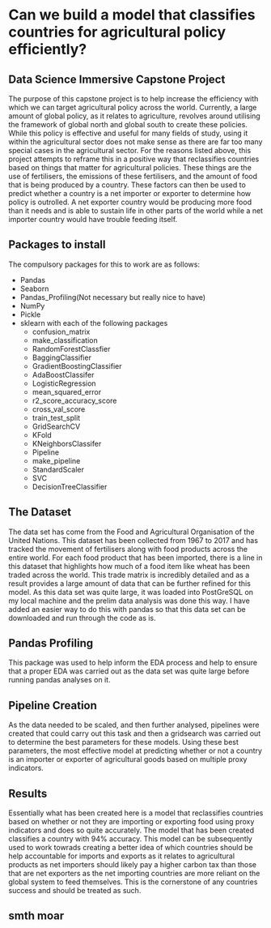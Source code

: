 # Can we build a model that classifies countries for agricultural policy efficiently?
## Data Science Immersive Capstone Project
The purpose of this capstone project is to help increase the efficiency with which we can target agricultural policy across the world. Currently, a large amount of global policy, as it relates to agriculture, revolves around utilising the framework of global north and global south to create these policies. While this policy is effective and useful for many fields of study, using it within the agricultural sector does not make sense as there are far too many special cases in the agricultural sector. 
For the reasons listed above, this project attempts to reframe this in a positive way that reclassifies countries based on things that matter for agricultural policies. These things are the use of fertilisers, the emissions of these fertilisers, and the amount of food that is being produced by a country. These factors can then be used to predict whether a country is a net importer or exporter to determine how policy is outrolled. A net exporter country would be producing more food than it needs and is able to sustain life in other parts of the world while a net importer country would have trouble feeding itself.

## Packages to install
The compulsory packages for this to work are as follows:
* Pandas
* Seaborn 
* Pandas_Profiling(Not necessary but really nice to have)
* NumPy
* Pickle
* sklearn with each of the following packages
  - confusion_matrix
  - make_classification
  - RandomForestClassfier 
  - BaggingClassifier
  - GradientBoostingClassifier
  - AdaBoostClassifer
  - LogisticRegression
  - mean_squared_error
  - r2_score_accuracy_score
  - cross_val_score
  - train_test_split
  - GridSearchCV
  - KFold
  - KNeighborsClassifer
  - Pipeline
  - make_pipeline
  - StandardScaler
  - SVC
  - DecisionTreeClassifier


## The Dataset

The data set has come from the Food and Agricultural Organisation of the United Nations. This dataset has been collected from 1967 to 2017 and has tracked the movement of fertilisers along with food products across the entire world. For each food product that has been imported, there is a line in this dataset that highlights how much of a food item like wheat has been traded across the world. This trade matrix is incredibly detailed and as a result provides a large amount of data that can be further refined for this model. As this data set was quite large, it was loaded into PostGreSQL on my local machine and the prelim data analysis was done this way. I have added an easier way to do this with pandas so that this data set can be downloaded and run through the code as is. 

## Pandas Profiling
This package was used to help inform the EDA process and help to ensure that a proper EDA was carried out as the data set was quite large before running pandas analyses on it. 

## Pipeline Creation
As the data needed to be scaled, and then further analysed, pipelines were created that could carry out this task and then a gridsearch was carried out to determine the best parameters for these models. Using these best parameters, the most effective model at predicting whether or not a country is an importer or exporter of agricultural goods based on multiple proxy indicators. 

## Results

Essentially what has been created here is a model that reclassifies countries based on whether or not they are importing or exporting food using proxy indicators and does so quite accurately. The model that has been created classifies a country with 94% accuracy. This model can be subsequently used to work towrads creating a better idea of which countries should be help accountable for imports and exports as it relates to agricultural products as net importers should likely pay a higher carbon tax than those that are net exporters as the net importing countries are more reliant on the global system to feed themselves. This is the cornerstone of any countries success and should be treated as such. 

## smth moar
